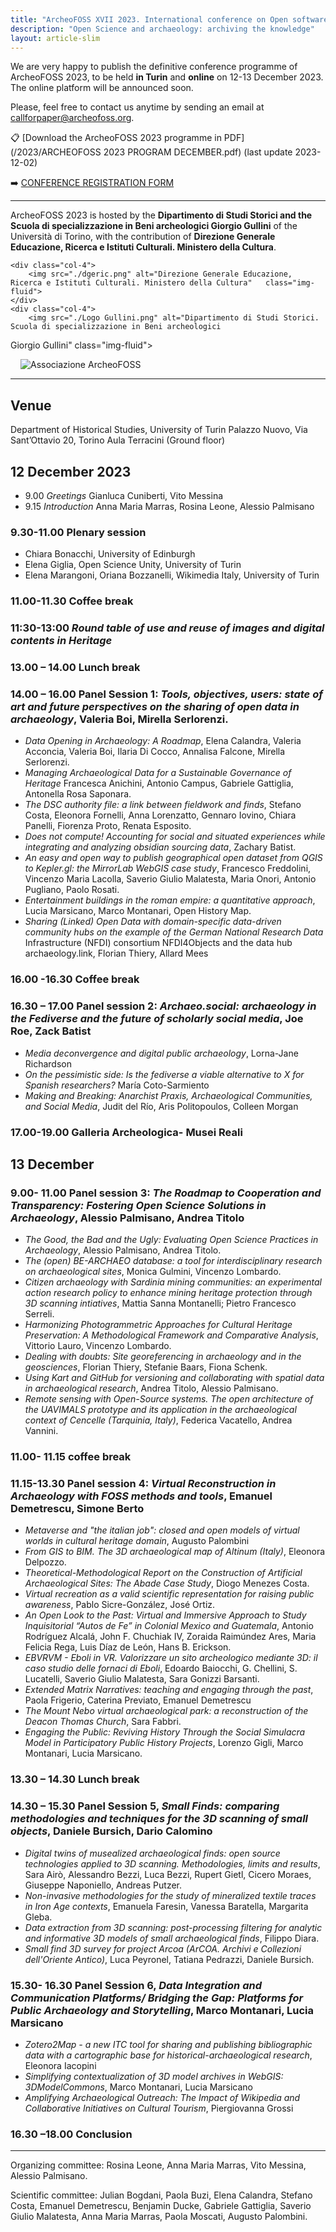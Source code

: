 ```yaml
---
title: "ArcheoFOSS XVII 2023. International conference on Open software, hardware, processes, data and formats in archaeological research."
description: "Open Science and archaeology: archiving the knowledge"
layout: article-slim
---
```



We are very happy to publish the definitive conference programme of ArcheoFOSS 2023, to be held **in Turin** and **online** on 12-13 December 2023. The online platform will be announced soon.

Please, feel free to contact us anytime by sending an email at [callforpaper@archeofoss.org](mailto:callforpaper@archeofoss.org).

📋 [Download the ArcheoFOSS 2023 programme in PDF](/2023/ARCHEOFOSS 2023 PROGRAM DECEMBER.pdf) (last update 2023-12-02)

➡️ [CONFERENCE REGISTRATION FORM](https://docs.google.com/forms/d/e/1FAIpQLSe-0vhHJEktW-RuDtHr6OiDLwftIixhfm_Yr6vcxOOHM7S6jw/viewform)

---

ArcheoFOSS 2023 is hosted by the **Dipartimento di Studi Storici and the Scuola di specializzazione in Beni archeologici
Giorgio Gullini** of the Università di Torino, with the contribution of **Direzione Generale Educazione, Ricerca e Istituti Culturali. Ministero della Cultura**.

<div class="row">

    <div class="col-4">
        <img src="./dgeric.png" alt="Direzione Generale Educazione, Ricerca e Istituti Culturali. Ministero della Cultura"   class="img-fluid">
    </div>
    <div class="col-4">
        <img src="./Logo Gullini.png" alt="Dipartimento di Studi Storici. Scuola di specializzazione in Beni archeologici
Giorgio Gullini"   class="img-fluid">
    </div>
    <div class="col-4">
        <img src="./unito.png" alt="" title="Università di Torino" class="img-fluid">
    </div>
    <div class="col-4">
        <img src="./logo-af-assoc.png" alt="Associazione ArcheoFOSS" class="img-fluid" style="margin: 0 1rem">
    </div>
</div>

---


## Venue

Department of Historical Studies, University of Turin
Palazzo Nuovo, Via Sant’Ottavio 20, Torino
Aula Terracini (Ground floor)


## 12 December 2023

- 9.00 _Greetings_ Gianluca Cuniberti, Vito Messina
- 9.15 _Introduction_ Anna Maria Marras, Rosina Leone, Alessio Palmisano 

### 9.30-11.00 Plenary session

- Chiara Bonacchi, University of Edinburgh
- Elena Giglia, Open Science Unity, University of Turin
- Elena Marangoni, Oriana Bozzanelli, Wikimedia Italy, University of Turin

### 11.00-11.30 Coffee break

### 11:30-13:00 _Round table of use and reuse of images and digital contents in Heritage_

### 13.00 – 14.00 Lunch break 

### 14.00 – 16.00 Panel Session 1: _Tools, objectives, users: state of art and future perspectives on the sharing of open data in archaeology_, Valeria Boi, Mirella Serlorenzi. 

- _Data Opening in Archaeology: A Roadmap_, Elena Calandra, Valeria Acconcia, Valeria Boi, Ilaria Di Cocco, Annalisa Falcone, Mirella Serlorenzi. 
- _Managing Archaeological Data for a Sustainable Governance of Heritage_ Francesca Anichini, Antonio Campus, Gabriele Gattiglia, Antonella Rosa Saponara.
- _The DSC authority file: a link between fieldwork and finds_, Stefano Costa, Eleonora Fornelli, Anna Lorenzatto, Gennaro Iovino, Chiara Panelli, Fiorenza Proto, Renata Esposito.
- _Does not compute! Accounting for social and situated experiences while integrating and analyzing obsidian sourcing data_, Zachary Batist.
- _An easy and open way to publish geographical open dataset from QGIS to Kepler.gl: the MirrorLab WebGIS case study_, Francesco Freddolini, Vincenzo Maria Lacolla, Saverio Giulio Malatesta, Maria Onori, Antonio Pugliano, Paolo Rosati. 
- _Entertainment buildings in the roman empire: a quantitative approach_, Lucia Marsicano, Marco Montanari, Open History Map.
- _Sharing (Linked) Open Data with domain-specific data-driven community hubs on the example of the German National Research Data_ Infrastructure (NFDI) consortium NFDI4Objects and the data hub archaeology.link, Florian Thiery, Allard Mees

### 16.00 -16.30 Coffee break

### 16.30 – 17.00 Panel session 2:  _Archaeo.social: archaeology in the Fediverse and the future of scholarly social media_, Joe Roe, Zack Batist

- _Media deconvergence and digital public archaeology_, Lorna-Jane Richardson
- _On the pessimistic side: Is the fediverse a viable alternative to X for Spanish researchers?_ María Coto-Sarmiento
- _Making and Breaking: Anarchist Praxis, Archaeological Communities, and Social Media_, Judit del Río, Aris Politopoulos, Colleen Morgan

### 17.00-19.00 Galleria Archeologica- Musei Reali

## 13 December

### 9.00- 11.00 Panel session 3: _The Roadmap to Cooperation and Transparency: Fostering Open Science Solutions in Archaeology_, Alessio Palmisano, Andrea Titolo

- _The Good, the Bad and the Ugly: Evaluating Open Science Practices in Archaeology_, Alessio Palmisano, Andrea Titolo.
- _The (open) BE-ARCHAEO database: a tool for interdisciplinary research on archaeological sites_, Monica Gulmini, Vincenzo Lombardo.
- _Citizen archaeology with Sardinia mining communities: an experimental action research policy to enhance mining heritage protection through 3D scanning intiatives_, Mattia Sanna Montanelli; Pietro Francesco Serreli.
- _Harmonizing Photogrammetric Approaches for Cultural Heritage Preservation: A Methodological Framework and Comparative Analysis_, Vittorio Lauro, Vincenzo Lombardo.
- _Dealing with doubts: Site georeferencing in archaeology and in the geosciences_, Florian Thiery, Stefanie Baars, Fiona Schenk.
- _Using Kart and GitHub for versioning and collaborating with spatial data in archaeological research_, Andrea Titolo, Alessio Palmisano.
- _Remote sensing with Open-Source systems. The open architecture of the UAVIMALS prototype and its application in the archaeological context of Cencelle (Tarquinia, Italy)_, Federica Vacatello, Andrea Vannini.

### 11.00- 11.15 coffee break

### 11.15-13.30 Panel session 4: _Virtual Reconstruction in Archaeology with FOSS methods and tools_, Emanuel Demetrescu, Simone Berto

- _Metaverse and "the italian job": closed and open models of virtual worlds in cultural heritage domain_, Augusto Palombini
- _From GIS to BIM. The 3D archaeological map of Altinum (Italy)_, Eleonora Delpozzo.
- _Theoretical-Methodological Report on the Construction of Artificial Archaeological Sites: The Abade Case Study_, Diogo Menezes Costa.
- _Virtual recreation as a valid scientific representation for raising public awareness_, Pablo Sicre-González, José Ortiz.
- _An Open Look to the Past: Virtual and Immersive Approach to Study Inquisitorial “Autos de Fe” in Colonial Mexico and Guatemala_, Antonio Rodríguez Alcalá, John F. Chuchiak IV, Zoraida Raimúndez Ares, Maria Felicia Rega, Luis Díaz de León, Hans B. Erickson.
- _EBVRVM - Eboli in VR. Valorizzare un sito archeologico mediante 3D: il caso studio delle fornaci di Eboli_, Edoardo Baiocchi, G. Chellini, S. Lucatelli, Saverio Giulio Malatesta, Sara Gonizzi Barsanti.
- _Extended Matrix Narratives: teaching and engaging through the past_, Paola Frigerio, Caterina Previato, Emanuel Demetrescu
- _The Mount Nebo virtual archaeological park: a reconstruction of the Deacon Thomas Church_, Sara Fabbri. 
- _Engaging the Public: Reviving History Through the Social Simulacra Model in Participatory Public History Projects_, Lorenzo Gigli, Marco Montanari, Lucia Marsicano.

### 13.30 – 14.30 Lunch break 

### 14.30 – 15.30 Panel Session 5, _Small Finds: comparing methodologies and techniques for the 3D scanning of small objects_, Daniele Bursich, Dario Calomino

- _Digital twins of musealized archaeological finds: open source technologies applied to 3D scanning. Methodologies, limits and results_, Sara Airò, Alessandro Bezzi, Luca Bezzi, Rupert Gietl, Cicero Moraes, Giuseppe Naponiello, Andreas Putzer.
- _Non-invasive methodologies for the study of mineralized textile traces in Iron Age contexts_, Emanuela Faresin, Vanessa Baratella, Margarita Gleba.
- _Data extraction from 3D scanning: post-processing filtering for analytic and informative 3D models of small archaeological finds_, Filippo Diara.
- _Small find 3D survey for project Arcoa (ArCOA. Archivi e Collezioni dell'Oriente Antico)_, Luca Peyronel, Tatiana Pedrazzi, Daniele Bursich.

### 15.30- 16.30 Panel Session 6, _Data Integration and Communication Platforms/ Bridging the Gap: Platforms for Public Archaeology and Storytelling_, Marco Montanari, Lucia Marsicano

- _Zotero2Map - a new ITC tool for sharing and publishing bibliographic data with a cartographic base for historical-archaeological research_, Eleonora Iacopini
- _Simplifying contextualization of 3D model archives in WebGIS: 3DModelCommons_, Marco Montanari, Lucia Marsicano
- _Amplifying Archaeological Outreach: The Impact of Wikipedia and Collaborative Initiatives on Cultural Tourism_, Piergiovanna Grossi

### 16.30 –18.00 Conclusion


---


Organizing committee: Rosina Leone, Anna Maria Marras, Vito Messina, Alessio Palmisano.

Scientific committee: Julian Bogdani, Paola Buzi, Elena Calandra, Stefano Costa, Emanuel Demetrescu, Benjamin Ducke, Gabriele Gattiglia, Saverio Giulio Malatesta, Anna Maria Marras, Paola Moscati, Augusto Palombini.

